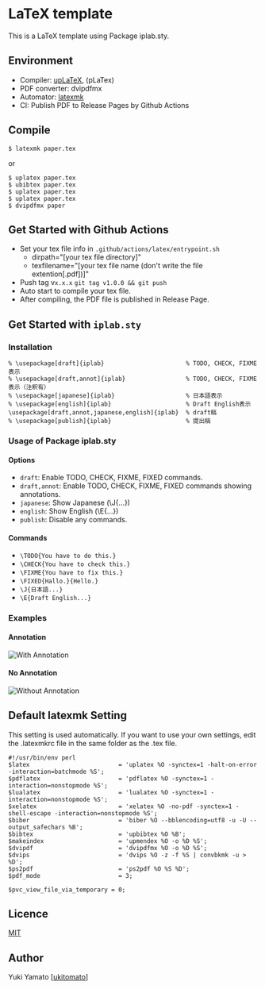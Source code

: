 LaTeX template
====

This is a LaTeX template using Package iplab.sty.

## Environment
- Compiler: [upLaTeX](https://texwiki.texjp.org/?upTeX%2CupLaTeX), (pLaTex)
- PDF converter: dvipdfmx
- Automator: [latexmk](https://texwiki.texjp.org/?Latexmk)
- CI: Publish PDF to Release Pages by Github Actions

## Compile
```
$ latexmk paper.tex
```
or
```
$ uplatex paper.tex
$ ubibtex paper.tex
$ uplatex paper.tex
$ uplatex paper.tex
$ dvipdfmx paper
```
## Get Started with Github Actions
- Set your tex file info in ```.github/actions/latex/entrypoint.sh```
  - dirpath="[your tex file directory]"
  - texfilename="[your tex file name (don't write the file extention[.pdf])]"
- Push tag v```x.x.x```
  ```git tag v1.0.0 && git push```
- Auto start to compile your tex file.
- After compiling, the PDF file is published in Release Page.

## Get Started with ```iplab.sty```
### Installation
```
% \usepackage[draft]{iplab}                       % TODO, CHECK, FIXME表示
% \usepackage[draft,annot]{iplab}                 % TODO, CHECK, FIXME表示（注釈有）
% \usepackage[japanese]{iplab}                    % 日本語表示
% \usepackage[english]{iplab}                     % Draft English表示
\usepackage[draft,annot,japanese,english]{iplab}  % draft稿
% \usepackage[publish]{iplab}                     % 提出稿
```

### Usage of Package iplab.sty
#### Options
- ```draft```: 
  Enable TODO, CHECK, FIXME, FIXED commands.
- ```draft,annot```: 
  Enable TODO, CHECK, FIXME, FIXED commands showing annotations.
- ```japanese```: 
  Show Japanese (\J{...})
- ```english```: 
  Show English (\E{...})
- ```publish```: 
  Disable any commands.
#### Commands
- ```\TODO{You have to do this.}```
- ```\CHECK{You have to check this.}```
- ```\FIXME{You have to fix this.}```
- ```\FIXED{Hallo.}{Hello.}```
- ```\J{日本語...}```
- ```\E{Draft English...}```
### Examples
#### Annotation
![With Annotation](https://user-images.githubusercontent.com/20383656/75781766-29c33c00-5da1-11ea-998e-b1f61ef9cb5a.png)
#### No Annotation
![Without Annotation](https://user-images.githubusercontent.com/20383656/75782358-267c8000-5da2-11ea-8de6-3fe8993176b4.png)

## Default latexmk Setting
This setting is used automatically.
If you want to use your own settings, edit the .latexmkrc file in the same folder as the .tex file.

```
#!/usr/bin/env perl
$latex                         = 'uplatex %O -synctex=1 -halt-on-error -interaction=batchmode %S';
$pdflatex                      = 'pdflatex %O -synctex=1 -interaction=nonstopmode %S';
$lualatex                      = 'lualatex %O -synctex=1 -interaction=nonstopmode %S';
$xelatex                       = 'xelatex %O -no-pdf -synctex=1 -shell-escape -interaction=nonstopmode %S';
$biber                         = 'biber %O --bblencoding=utf8 -u -U --output_safechars %B';
$bibtex                        = 'upbibtex %O %B';
$makeindex                     = 'upmendex %O -o %D %S';
$dvipdf                        = 'dvipdfmx %O -o %D %S';
$dvips                         = 'dvips %O -z -f %S | convbkmk -u > %D';
$ps2pdf                        = 'ps2pdf %O %S %D';
$pdf_mode                      = 3;

$pvc_view_file_via_temporary = 0;
```

## Licence

[MIT](https://github.com/ukitomato/latex-template/blob/master/LICENSE)

## Author
Yuki Yamato [[ukitomato](https://github.com/ukitomato)]

